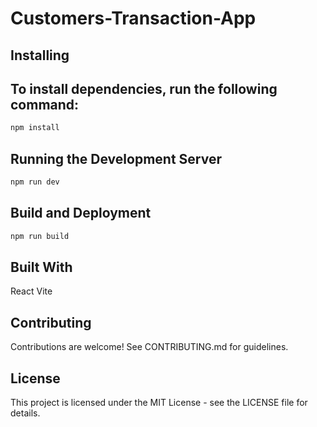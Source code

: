 # Customers-Transaction-App

## Installing


## To install dependencies, run the following command:

```bash
npm install
```
## Running the Development Server

```bash
npm run dev
```
## Build and Deployment

```bash
npm run build
```

## Built With
React
Vite

## Contributing
Contributions are welcome! See CONTRIBUTING.md for guidelines.

## License
This project is licensed under the MIT License - see the LICENSE file for details.
